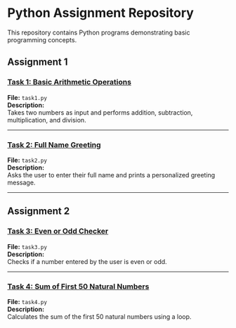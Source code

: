 # Python Assignment Repository

This repository contains Python programs demonstrating basic programming concepts.
## Assignment 1
### [Task 1: Basic Arithmetic Operations](task1.py)
**File:** `task1.py`  
**Description:**  
Takes two numbers as input and performs addition, subtraction, multiplication, and division.


---

###  [Task 2: Full Name Greeting](task2.py)
**File:** `task2.py`  
**Description:**  
Asks the user to enter their full name and prints a personalized greeting message.


---
## Assignment 2
### [Task 3: Even or Odd Checker](task3.py)
**File:** `task3.py`  
**Description:**  
Checks if a number entered by the user is even or odd.


---

### [Task 4: Sum of First 50 Natural Numbers](task4.py)
**File:** `task4.py`  
**Description:**  
Calculates the sum of the first 50 natural numbers using a loop.
 

  
